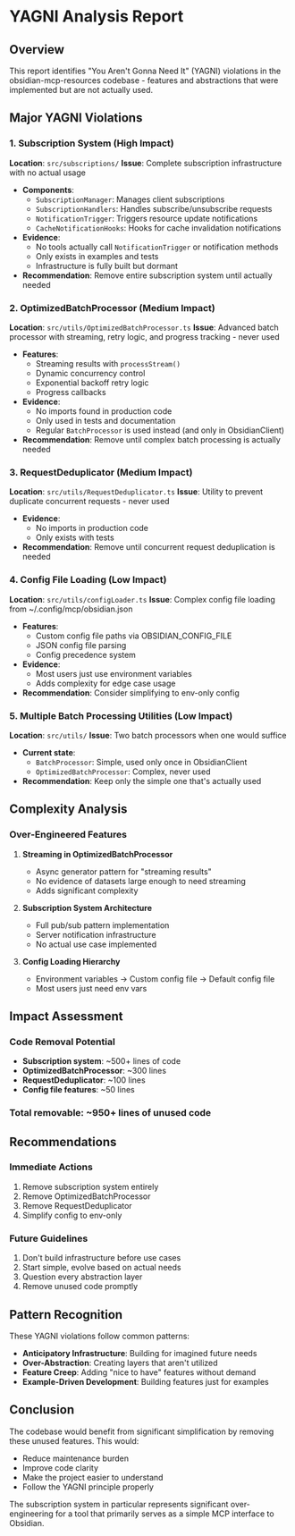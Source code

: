 # YAGNI Analysis Report

## Overview
This report identifies "You Aren't Gonna Need It" (YAGNI) violations in the obsidian-mcp-resources codebase - features and abstractions that were implemented but are not actually used.

## Major YAGNI Violations

### 1. Subscription System (High Impact)
**Location**: `src/subscriptions/`
**Issue**: Complete subscription infrastructure with no actual usage
- **Components**:
  - `SubscriptionManager`: Manages client subscriptions
  - `SubscriptionHandlers`: Handles subscribe/unsubscribe requests  
  - `NotificationTrigger`: Triggers resource update notifications
  - `CacheNotificationHooks`: Hooks for cache invalidation notifications
- **Evidence**: 
  - No tools actually call `NotificationTrigger` or notification methods
  - Only exists in examples and tests
  - Infrastructure is fully built but dormant
- **Recommendation**: Remove entire subscription system until actually needed

### 2. OptimizedBatchProcessor (Medium Impact)
**Location**: `src/utils/OptimizedBatchProcessor.ts`
**Issue**: Advanced batch processor with streaming, retry logic, and progress tracking - never used
- **Features**:
  - Streaming results with `processStream()`
  - Dynamic concurrency control
  - Exponential backoff retry logic
  - Progress callbacks
- **Evidence**: 
  - No imports found in production code
  - Only used in tests and documentation
  - Regular `BatchProcessor` is used instead (and only in ObsidianClient)
- **Recommendation**: Remove until complex batch processing is actually needed

### 3. RequestDeduplicator (Medium Impact)
**Location**: `src/utils/RequestDeduplicator.ts`
**Issue**: Utility to prevent duplicate concurrent requests - never used
- **Evidence**: 
  - No imports in production code
  - Only exists with tests
- **Recommendation**: Remove until concurrent request deduplication is needed

### 4. Config File Loading (Low Impact)
**Location**: `src/utils/configLoader.ts`
**Issue**: Complex config file loading from ~/.config/mcp/obsidian.json
- **Features**:
  - Custom config file paths via OBSIDIAN_CONFIG_FILE
  - JSON config file parsing
  - Config precedence system
- **Evidence**: 
  - Most users just use environment variables
  - Adds complexity for edge case usage
- **Recommendation**: Consider simplifying to env-only config

### 5. Multiple Batch Processing Utilities (Low Impact)
**Location**: `src/utils/`
**Issue**: Two batch processors when one would suffice
- **Current state**:
  - `BatchProcessor`: Simple, used only once in ObsidianClient
  - `OptimizedBatchProcessor`: Complex, never used
- **Recommendation**: Keep only the simple one that's actually used

## Complexity Analysis

### Over-Engineered Features

1. **Streaming in OptimizedBatchProcessor**
   - Async generator pattern for "streaming results"
   - No evidence of datasets large enough to need streaming
   - Adds significant complexity

2. **Subscription System Architecture**
   - Full pub/sub pattern implementation
   - Server notification infrastructure
   - No actual use case implemented

3. **Config Loading Hierarchy**
   - Environment variables → Custom config file → Default config file
   - Most users just need env vars

## Impact Assessment

### Code Removal Potential
- **Subscription system**: ~500+ lines of code
- **OptimizedBatchProcessor**: ~300 lines
- **RequestDeduplicator**: ~100 lines
- **Config file features**: ~50 lines

### Total removable: ~950+ lines of unused code

## Recommendations

### Immediate Actions
1. Remove subscription system entirely
2. Remove OptimizedBatchProcessor
3. Remove RequestDeduplicator
4. Simplify config to env-only

### Future Guidelines
1. Don't build infrastructure before use cases
2. Start simple, evolve based on actual needs
3. Question every abstraction layer
4. Remove unused code promptly

## Pattern Recognition

These YAGNI violations follow common patterns:
- **Anticipatory Infrastructure**: Building for imagined future needs
- **Over-Abstraction**: Creating layers that aren't utilized
- **Feature Creep**: Adding "nice to have" features without demand
- **Example-Driven Development**: Building features just for examples

## Conclusion

The codebase would benefit from significant simplification by removing these unused features. This would:
- Reduce maintenance burden
- Improve code clarity
- Make the project easier to understand
- Follow the YAGNI principle properly

The subscription system in particular represents significant over-engineering for a tool that primarily serves as a simple MCP interface to Obsidian.